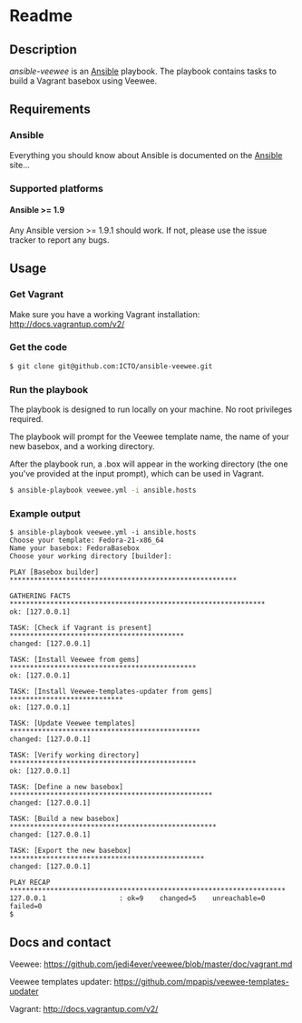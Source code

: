 # Readme

## Description

*ansible-veewee* is an [Ansible](http://ansible.cc) playbook.
The playbook contains tasks to build a Vagrant basebox using Veewee.

## Requirements

### Ansible

Everything you should know about Ansible is documented on the [Ansible](http://ansible.cc/docs/gettingstarted.html) site...

### Supported platforms

#### Ansible >= 1.9

Any Ansible version >= 1.9.1 should work. If not, please use the issue tracker to report any bugs.

## Usage

### Get Vagrant

Make sure you have a working Vagrant installation: http://docs.vagrantup.com/v2/

### Get the code

```bash
$ git clone git@github.com:ICTO/ansible-veewee.git
```

### Run the playbook

The playbook is designed to run locally on your machine. No root privileges required.

The playbook will prompt for the Veewee template name, the name of your new basebox, and a working directory.

After the playbook run, a .box will appear in the working directory (the one you've provided at the input prompt), which can be used in Vagrant.

```bash
$ ansible-playbook veewee.yml -i ansible.hosts
```

### Example output

```
$ ansible-playbook veewee.yml -i ansible.hosts
Choose your template: Fedora-21-x86_64
Name your basebox: FedoraBasebox
Choose your working directory [builder]:

PLAY [Basebox builder] ********************************************************

GATHERING FACTS ***************************************************************
ok: [127.0.0.1]

TASK: [Check if Vagrant is present] *******************************************
changed: [127.0.0.1]

TASK: [Install Veewee from gems] **********************************************
ok: [127.0.0.1]

TASK: [Install Veewee-templates-updater from gems] ****************************
ok: [127.0.0.1]

TASK: [Update Veewee templates] ***********************************************
changed: [127.0.0.1]

TASK: [Verify working directory] **********************************************
ok: [127.0.0.1]

TASK: [Define a new basebox] **************************************************
changed: [127.0.0.1]

TASK: [Build a new basebox] ***************************************************
changed: [127.0.0.1]

TASK: [Export the new basebox] ************************************************
changed: [127.0.0.1]

PLAY RECAP ********************************************************************
127.0.0.1                  : ok=9    changed=5    unreachable=0    failed=0
$
```

## Docs and contact

Veewee: https://github.com/jedi4ever/veewee/blob/master/doc/vagrant.md

Veewee templates updater: https://github.com/mpapis/veewee-templates-updater

Vagrant: http://docs.vagrantup.com/v2/